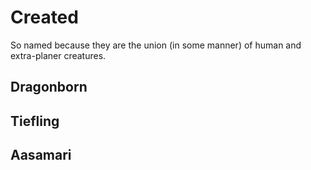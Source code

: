 # Created
So named because they are the union (in some manner) of human and extra-planer creatures.

## Dragonborn

## Tiefling

## Aasamari

